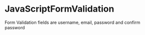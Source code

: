 # JavaScriptFormValidation
Form Validation fields are username, email, password and confirm password

